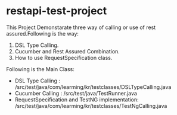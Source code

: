 # restapi-test-project
This Project Demonstarate three way of calling or use of rest assured.Following is the way:

1. DSL Type Calling.
2. Cucumber and Rest Assured Combination.
3. How to use RequestSpecification class.


Following is the Main Class:
- DSL Type Calling : /src/test/java/com/learming/kr/testclasses/DSLTypeCalling.java
- Cucumber Calling : /src/test/java/TestRunner.java
- RequestSpecification and TestNG implementation: /src/test/java/com/learming/kr/testclasses/TestNgCalling.java
